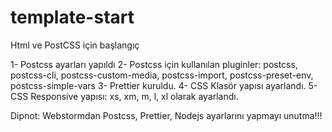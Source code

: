 # template-start
Html ve PostCSS için başlangıç

1- Postcss ayarları yapıldı
2- Postcss için kullanılan pluginler: postcss, postcss-cli, postcss-custom-media, postcss-import, postcss-preset-env, postcss-simple-vars
3- Prettier kuruldu.
4- CSS Klasör yapısı ayarlandı.
5- CSS Responsive yapısı: xs, xm, m, l, xl olarak ayarlandı.

Dipnot: Webstormdan Postcss, Prettier, Nodejs ayarlarını yapmayı unutma!!!
